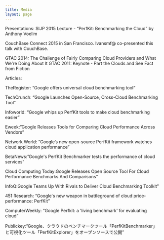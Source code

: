 ```yaml
---
title: Media
layout: page
---
```


Presentations:
 SIJP 2015 Lecture - “PerfKit: Benchmarking the Cloud” by Anthony Voellm

CouchBase Connect 2015 in San Francisco.  Ivansmf@ co-presented this talk with CouchBase.

 GTAC 2014: The Challenge of Fairly Comparing Cloud Providers and What We're Doing About It
 GTAC 2011: Keynote - Part the Clouds and See Fact from Fiction

Articles:

TheRegister: “Google offers universal cloud benchmarking tool”

TechCrunch: “Google Launches Open-Source, Cross-Cloud Benchmarking Tool”

Infoworld: “Google whips up PerfKit tools to make cloud benchmarking easier”

Eweek:”Google Releases Tools for Comparing Cloud Performance Across Vendors”

Network World: “Google’s new open-source PerfKit framework watches cloud application performance”

BetaNews:”Google's PerfKit Benchmarker tests the performance of cloud services”

Cloud Computing Today:Google Releases Open Source Tool For Cloud Performance Benchmarks And Comparisons”

InfoQ:Google Teams Up With Rivals to Deliver Cloud Benchmarking Toolkit”

451 Research: “Google's new weapon in battleground of cloud price-performance: PerfKit”

ComputerWeekly: “Google Perfkit: a 'living benchmark' for evaluating cloud”

Publickey:”Google、クラウドのベンチマークツール「PerfKitBenchmarker」と可視化ツール「PerfKitExplorer」をオープンソースで公開”
